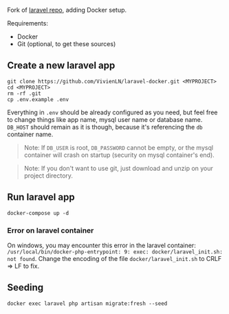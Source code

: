 Fork of [laravel repo](https://github.com/laravel/laravel), adding Docker setup.

Requirements:
- Docker
- Git (optional, to get these sources)

## Create a new laravel app
```
git clone https://github.com/VivienLN/laravel-docker.git <MYPROJECT>
cd <MYPROJECT>
rm -rf .git
cp .env.example .env
```
Everything in `.env` should be already configured as you need, but feel free to change things like app name, mysql user name or database name. `DB_HOST` should remain as it is though, because it's referencing the `db` container name.

> Note: If `DB_USER` is root, `DB_PASSWORD` cannot be empty, or the mysql container will crash on startup (security on mysql container's end).

> Note: If you don't want to use git, just download and unzip on your project directory.

## Run laravel app
```
docker-compose up -d
```

### Error on laravel container
On windows, you may encounter this error in the laravel container: `/usr/local/bin/docker-php-entrypoint: 9: exec: docker/laravel_init.sh: not found`. Change the encoding of the file `docker/laravel_init.sh` to CRLF => LF to fix.

## Seeding
```
docker exec laravel php artisan migrate:fresh --seed
```
